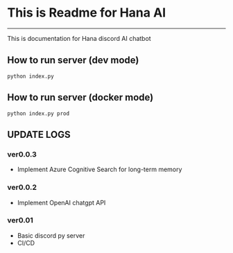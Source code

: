 # This is Readme for Hana AI

---

This is documentation for Hana discord AI chatbot

## How to run server (dev mode)

`python index.py`

## How to run server (docker mode)

`python index.py prod`

## UPDATE LOGS

### ver0.0.3

-   Implement Azure Cognitive Search for long-term memory

### ver0.0.2

-   Implement OpenAI chatgpt API

### ver0.01

-   Basic discord py server
-   CI/CD
